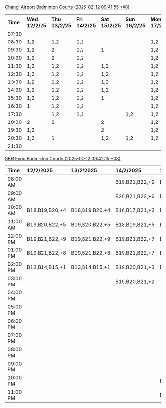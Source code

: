 [Changi Airport Badminton Courts (2025-02-12 09:41:55 +08)](https://www.carc.org.sg/FacilityBooking.aspx)

| Time   | Wed 12/2/25   | Thu 13/2/25   | Fri 14/2/25   | Sat 15/2/25   | Sun 16/2/25   | Mon 17/2/25   | Tue 18/2/25   |
|:-------|:--------------|:--------------|:--------------|:--------------|:--------------|:--------------|:--------------|
| 07:30  |               |               |               |               |               |               |               |
| 08:30  | 1,2           | 1,2           | 1,2           |               |               | 1,2           | 1,2           |
| 09:30  | 1,2           | 2             | 1,2           | 1             |               | 1,2           | 1,2           |
| 10:30  | 1,2           | 2             | 1,2           |               |               | 1,2           | 1,2           |
| 11:30  | 1,2           | 1,2           | 1,2           | 1,2           |               | 1,2           | 1,2           |
| 12:30  | 1,2           | 1,2           | 1,2           | 1,2           |               | 1,2           | 1,2           |
| 13:30  | 1,2           | 1,2           | 1,2           | 1,2           |               | 1,2           | 1,2           |
| 14:30  | 1,2           | 1,2           | 1,2           | 1,2           |               | 1,2           | 1,2           |
| 15:30  | 1,2           | 1,2           | 1,2           | 1             |               | 1,2           | 1,2           |
| 16:30  | 1             | 1,2           | 1,2           |               |               | 1,2           | 1,2           |
| 17:30  |               | 1,2           | 1,2           |               | 1,2           | 1,2           | 1,2           |
| 18:30  | 2             | 2             |               | 2             |               | 1,2           |               |
| 19:30  | 1,2           |               |               | 2             |               | 1,2           |               |
| 20:30  | 1,2           | 1             |               | 1,2           | 1,2           | 1,2           | 1,2           |
| 21:30  |               |               |               |               |               |               |               |

[SBH Expo Badminton Courts (2025-02-12 09:42:15 +08)](https://singaporebadmintonhall.getomnify.com/widgets/O3MRKGBH359GA55KHMG1RD)

| Time     | 12/2/2025      | 13/2/2025      | 14/2/2025      | 15/2/2025      | 16/2/2025      | 17/2/2025      | 18/2/2025      |
|:---------|:---------------|:---------------|:---------------|:---------------|:---------------|:---------------|:---------------|
| 08:00 AM |                |                | B19,B21,B22,+9 | B15,B16,B17,+4 |                | B19,B21,B22,+6 | B16            |
| 09:00 AM |                |                | B20,B21,B22,+6 | B15,B16,B17,+4 |                |                | B16,B17        |
| 10:00 AM | B18,B19,B20,+4 | B18,B19,B20,+4 | B16,B17,B21,+3 | B16,B19,B20,+4 |                |                | B20,B21,B22,+1 |
| 11:00 AM | B19,B20,B22,+5 | B19,B20,B22,+5 | B18,B19,B21,+5 | B16,B19,B20,+4 |                |                | B20,B21,B22    |
| 12:00 PM | B19,B21,B22,+9 | B19,B21,B22,+9 | B19,B21,B22,+7 | B19,B21,B22,+8 |                |                | B19,B21,B22,+4 |
| 01:00 PM | B19,B21,B22,+8 | B19,B21,B22,+8 | B19,B21,B22,+7 | B19,B21,B22,+8 |                |                | B19,B21,B22,+3 |
| 02:00 PM | B13,B14,B15,+1 | B13,B14,B15,+1 | B19,B20,B21,+3 | B19,B21,B22,+6 |                |                | B19,B21,B22,+2 |
| 03:00 PM |                |                | B19,B20,B21,+2 |                |                |                |                |
| 04:00 PM |                |                |                |                |                |                |                |
| 05:00 PM |                |                |                |                |                |                | B13            |
| 06:00 PM |                |                |                |                |                |                |                |
| 07:00 PM |                |                |                |                |                |                | B15,B20,B21    |
| 08:00 PM |                |                |                |                |                |                |                |
| 09:00 PM |                |                |                |                |                |                |                |
| 10:00 PM |                |                |                | B19,B20,B22,+8 | B17,B21,B22,+2 | A10,A8,A9,+6   |                |
| 11:00 PM |                |                |                | B19,B20,B22,+8 | B18,B21,B22,+3 | A10,A8,A9,+7   |                |
